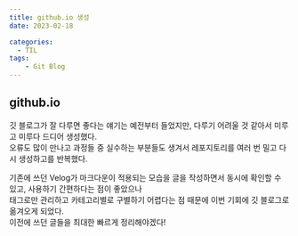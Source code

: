 ```yaml
---
title: github.io 생성
date: 2023-02-18

categories:
  - TIL
tags:
    - Git Blog
---
```


## github.io
깃 블로그가 잘 다루면 좋다는 얘기는 예전부터 들었지만, 다루기 어려울 것 같아서 미루고 미루다 드디어 생성했다.<br>
오류도 많이 만나고 과정들 중 실수하는 부분들도 생겨서 레포지토리를 여러 번 밀고 다시 생성하고를 반복했다.<br>

기존에 쓰던 Velog가 마크다운이 적용되는 모습을 글을 작성하면서 동시에 확인할 수 있고, 사용하기 간편하다는 점이 좋았으나<br>
태그로만 관리하고 카테고리별로 구별하기 어렵다는 점 때문에 이번 기회에 깃 블로그로 옮겨오게 되었다.<br>
이전에 쓰던 글들을 최대한 빠르게 정리해야겠다!
